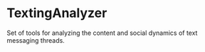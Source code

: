# TextingAnalyzer
Set of tools for analyzing the content and social dynamics of text messaging threads. 
